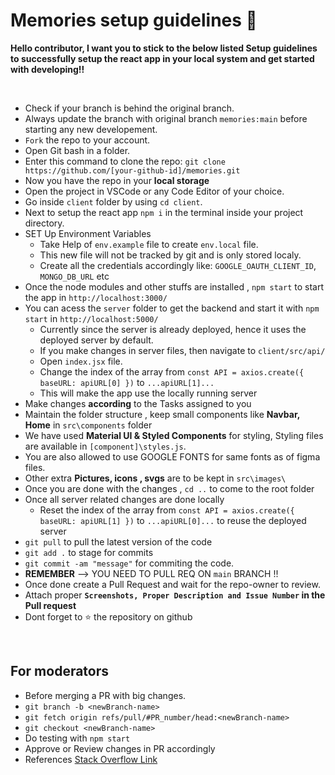 # Memories setup guidelines 🚀

**Hello contributor, I want you to stick to the below listed Setup guidelines to successfully setup the react app in your local system and get started with developing!!**

<br/>

- Check if your branch is behind the original branch.
- Always update the branch with original branch `memories:main` before starting any new developement.
- `Fork` the repo to your account.
- Open Git bash in a folder.
- Enter this command to clone the repo: 
   `git clone https://github.com/[your-github-id]/memories.git` 
- Now you have the repo in your **local storage**
- Open the project in VSCode or any Code Editor of your choice.
- Go inside `client` folder by using `cd client`.
- Next to setup the react app `npm i` in the terminal inside your project directory.
- SET Up Environment Variables
  - Take Help of `env.example` file to create `env.local` file.
  - This new file will not be tracked by git and is only stored localy.
  - Create all the credentials accordingly like: `GOOGLE_OAUTH_CLIENT_ID`, `MONGO_DB_URL` etc
- Once the node modules and other stuffs are installed , `npm start` to start the app in `http://localhost:3000/`
- You can acess the `server` folder to get the backend and start it with `npm start` in `http://localhost:5000/`
  - Currently since the server is already deployed, hence it uses the deployed server by default.
  - If you make changes in server files, then navigate to `client/src/api/`
  - Open `index.jsx` file. 
  - Change the index of the array from `const API = axios.create({ baseURL: apiURL[0] })` to `...apiURL[1]...`
  - This will make the app use the locally running server
- Make changes **according** to the Tasks assigned to you
- Maintain the folder structure , keep small components like **Navbar, Home** in `src\components` folder
- We have used **Material UI & Styled Components** for styling, Styling files are available in `[component]\styles.js`.
- You are also allowed to use GOOGLE FONTS for same fonts as of figma files.
- Other extra **Pictures, icons , svgs** are to be kept in `src\images\`
- Once you are done with the changes , `cd ..` to come to the root folder
- Once all server related changes are done locally 
  - Reset the index of the array from `const API = axios.create({ baseURL: apiURL[1] })` to `...apiURL[0]...` to reuse the deployed server
- `git pull` to pull the latest version of the code
- `git add .` to stage for commits
- `git commit -am "message"` for commiting the code.
- **REMEMBER** --> YOU NEED TO PULL REQ ON `main` BRANCH !!
- Once done create a Pull Request and wait for the repo-owner to review.
- Attach proper **`Screenshots, Proper Description and Issue Number` in the Pull request**
- Dont forget to ⭐ the repository on github
<br/>

## For moderators
- Before merging a PR with big changes.
- `git branch -b <newBranch-name>`
- `git fetch origin refs/pull/#PR_number/head:<newBranch-name>`
- `git checkout <newBranch-name>`
- Do testing with `npm start`
- Approve or Review changes in PR accordingly
- References [Stack Overflow Link](https://stackoverflow.com/questions/14947789/github-clone-from-pull-request)
